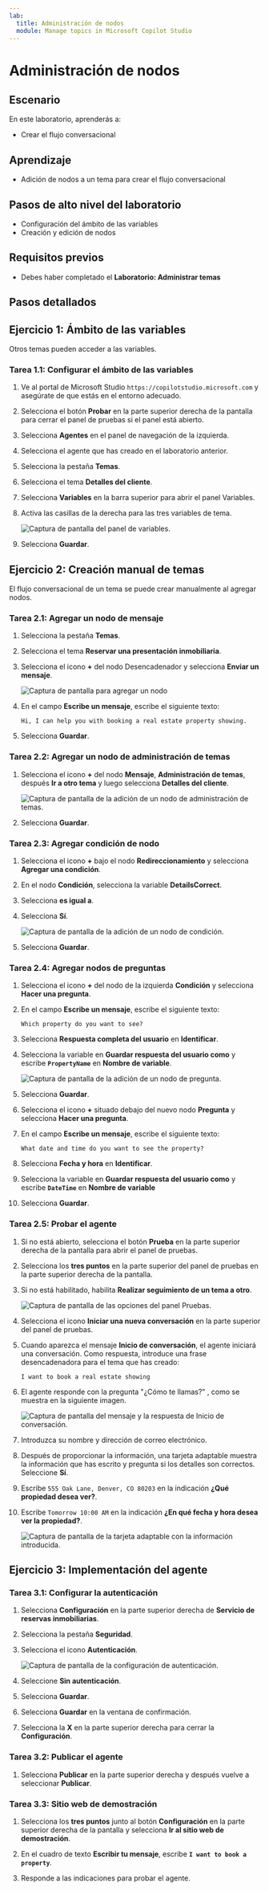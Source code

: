 ```yaml
---
lab:
  title: Administración de nodos
  module: Manage topics in Microsoft Copilot Studio
---
```


# Administración de nodos

## Escenario

En este laboratorio, aprenderás a:

- Crear el flujo conversacional

## Aprendizaje

- Adición de nodos a un tema para crear el flujo conversacional

## Pasos de alto nivel del laboratorio

- Configuración del ámbito de las variables
- Creación y edición de nodos
  
## Requisitos previos

- Debes haber completado el **Laboratorio: Administrar temas**

## Pasos detallados

## Ejercicio 1: Ámbito de las variables

Otros temas pueden acceder a las variables.

### Tarea 1.1: Configurar el ámbito de las variables

1. Ve al portal de Microsoft Studio `https://copilotstudio.microsoft.com` y asegúrate de que estás en el entorno adecuado.

1. Selecciona el botón **Probar** en la parte superior derecha de la pantalla para cerrar el panel de pruebas si el panel está abierto.

1. Selecciona **Agentes** en el panel de navegación de la izquierda.

1. Selecciona el agente que has creado en el laboratorio anterior.

1. Selecciona la pestaña **Temas**.

1. Selecciona el tema **Detalles del cliente**.

1. Selecciona **Variables** en la barra superior para abrir el panel Variables.

1. Activa las casillas de la derecha para las tres variables de tema.

    ![Captura de pantalla del panel de variables.](../media/variables-pane.png)

1. Selecciona **Guardar**.

## Ejercicio 2: Creación manual de temas

El flujo conversacional de un tema se puede crear manualmente al agregar nodos.

### Tarea 2.1: Agregar un nodo de mensaje

1. Selecciona la pestaña **Temas**.

1. Selecciona el tema **Reservar una presentación inmobiliaria**.

1. Selecciona el icono **+** del nodo Desencadenador y selecciona **Enviar un mensaje**.

    ![Captura de pantalla para agregar un nodo](../media/add-node.png)

1. En el campo **Escribe un mensaje**, escribe el siguiente texto:

    `Hi, I can help you with booking a real estate property showing.`

1. Selecciona **Guardar**.

### Tarea 2.2: Agregar un nodo de administración de temas

1. Selecciona el icono **+** del nodo **Mensaje**, **Administración de temas**, después **Ir a otro tema** y luego selecciona **Detalles del cliente**.

    ![Captura de pantalla de la adición de un nodo de administración de temas.](../media/topic-management-node.png)

1. Selecciona **Guardar**.

### Tarea 2.3: Agregar condición de nodo

1. Selecciona el icono **+** bajo el nodo **Redireccionamiento** y selecciona **Agregar una condición**.

1. En el nodo **Condición**, selecciona la variable **DetailsCorrect**.

1. Selecciona **es igual a**.

1. Selecciona **Sí**.

    ![Captura de pantalla de la adición de un nodo de condición.](../media/condition-node.png)

1. Selecciona **Guardar**.

### Tarea 2.4: Agregar nodos de preguntas

1. Selecciona el icono **+** del nodo de la izquierda **Condición** y selecciona **Hacer una pregunta**.

1. En el campo **Escribe un mensaje**, escribe el siguiente texto:

    `Which property do you want to see?`

1. Selecciona **Respuesta completa del usuario** en **Identificar**.

1. Selecciona la variable en **Guardar respuesta del usuario como** y escribe **`PropertyName`** en **Nombre de variable**.

    ![Captura de pantalla de la adición de un nodo de pregunta.](../media/question-node-2.png)

1. Selecciona **Guardar**.

1. Selecciona el icono **+** situado debajo del nuevo nodo **Pregunta** y selecciona **Hacer una pregunta**.

1. En el campo **Escribe un mensaje**, escribe el siguiente texto:

    `What date and time do you want to see the property?`

1. Selecciona **Fecha y hora** en **Identificar**.

1. Selecciona la variable en **Guardar respuesta del usuario como** y escribe **`DateTime`** en **Nombre de variable**

1. Selecciona **Guardar**.

### Tarea 2.5: Probar el agente

1. Si no está abierto, selecciona el botón **Prueba** en la parte superior derecha de la pantalla para abrir el panel de pruebas.

1. Selecciona los **tres puntos** en la parte superior del panel de pruebas en la parte superior derecha de la pantalla.

1. Si no está habilitado, habilita **Realizar seguimiento de un tema a otro**.

    ![Captura de pantalla de las opciones del panel Pruebas.](../media/test-pane-options.png)

1. Selecciona el icono **Iniciar una nueva conversación** en la parte superior del panel de pruebas.

1. Cuando aparezca el mensaje **Inicio de conversación**, el agente iniciará una conversación. Como respuesta, introduce una frase desencadenadora para el tema que has creado:

    `I want to book a real estate showing`

1. El agente responde con la pregunta "¿Cómo te llamas?" , como se muestra en la siguiente imagen.

    ![Captura de pantalla del mensaje y la respuesta de Inicio de conversación.](../media/conversation-start-message.png)

1. Introduzca su nombre y dirección de correo electrónico.

1. Después de proporcionar la información, una tarjeta adaptable muestra la información que has escrito y pregunta si los detalles son correctos. Seleccione **Sí**.

1. Escribe `555 Oak Lane, Denver, CO 80203` en la indicación **¿Qué propiedad desea ver?**.

1. Escribe `Tomorrow 10:00 AM` en la indicación **¿En qué fecha y hora desea ver la propiedad?**.

    ![Captura de pantalla de la tarjeta adaptable con la información introducida.](../media/adaptive-card-information.png)

## Ejercicio 3: Implementación del agente

### Tarea 3.1: Configurar la autenticación

1. Selecciona **Configuración** en la parte superior derecha de **Servicio de reservas inmobiliarias**.

1. Selecciona la pestaña **Seguridad**.

1. Selecciona el icono **Autenticación**.

    ![Captura de pantalla de la configuración de autenticación.](../media/configure-authentication.png)

1. Seleccione **Sin autenticación**.

1. Selecciona **Guardar**.

1. Selecciona **Guardar** en la ventana de confirmación.

1. Selecciona la **X** en la parte superior derecha para cerrar la **Configuración**.

### Tarea 3.2: Publicar el agente

1. Selecciona **Publicar** en la parte superior derecha y después vuelve a seleccionar **Publicar**.

### Tarea 3.3: Sitio web de demostración

1. Selecciona los **tres puntos** junto al botón **Configuración** en la parte superior derecha de la pantalla y selecciona **Ir al sitio web de demostración**.

1. En el cuadro de texto **Escribir tu mensaje**, escribe **`I want to book a property`**.

1. Responde a las indicaciones para probar el agente.
